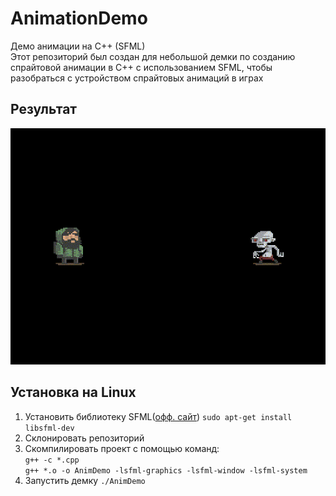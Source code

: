 # AnimationDemo
Демо анимации на C++ (SFML)  
Этот репозиторий был создан для небольшой демки по созданию спрайтовой анимации в C++ с использованием SFML,
чтобы разобраться с устройством спрайтовых анимаций в играх  
## Результат  
![alt result](https://github.com/Leo506/AnimationDemo/blob/main/Assets/ResultVideo/result.gif)
## Установка на Linux
1. Установить библиотеку SFML([офф. сайт](https://www.sfml-dev.org/)) `sudo apt-get install libsfml-dev`
2. Склонировать репозиторий
3. Скомпилировать проект с помощью команд:  
`g++ -c *.cpp`  
`g++ *.o -o AnimDemo -lsfml-graphics -lsfml-window -lsfml-system`
4. Запустить демку `./AnimDemo`
